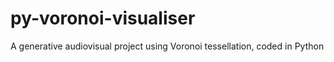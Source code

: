 # py-voronoi-visualiser
A generative audiovisual project using Voronoi tessellation, coded in Python
